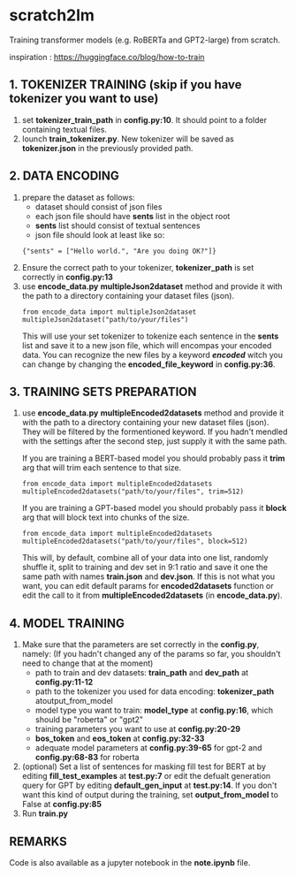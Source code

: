 # scratch2lm
Training transformer models (e.g. RoBERTa and GPT2-large) from scratch.

inspiration : https://huggingface.co/blog/how-to-train


## 1. TOKENIZER TRAINING (skip if you have tokenizer you want to use)
1. set **tokenizer_train_path** in **config.py:10**. It should point to a folder containing textual files.
2. lounch **train_tokenizer.py**. New tokenizer will be saved as **tokenizer.json** in the previously provided path.

## 2. DATA ENCODING
1. prepare the dataset as follows:
    - dataset should consist of json files
    - each json file should have **sents** list in the object root
    - **sents** list should consist of textual sentences
    - json file should look at least like so:
    ```
    {"sents" = ["Hello world.", "Are you doing OK?"]}
    ```
2. Ensure the correct path to your tokenizer, **tokenizer_path** is set correctly in **config.py:13**
3. use **encode_data.py** **multipleJson2dataset** method and provide it with the path to a directory containing your dataset files (json). 
    ```
    from encode_data import multipleJson2dataset
    multipleJson2dataset("path/to/your/files")
    ```
    This will use your set tokenizer to tokenize each sentence in the **sents** list and save it to a new json file, which will encompas your encoded data.
    You can recognize the new files by a keyword **_encoded_** witch you can change by changing the **encoded_file_keyword**  in **config.py:36**.
## 3. TRAINING SETS PREPARATION
1. use **encode_data.py** **multipleEncoded2datasets** method and provide it with the path to a directory containing your new dataset files (json). They will be filtered by the formentioned keyword. 
If you hadn't mendled with the settings after the second step, just supply it with the same path. 

    If you are training a BERT-based model you should probably pass it **trim** arg that will trim each sentence to that size.
    ```
    from encode_data import multipleEncoded2datasets
    multipleEncoded2datasets("path/to/your/files", trim=512)
    ```
    
    If you are training a GPT-based model you should probably pass it **block** arg that will block text into chunks of the size.
    ```
    from encode_data import multipleEncoded2datasets
    multipleEncoded2datasets("path/to/your/files", block=512)
    ```
    This will, by default, combine all of your data into one list, randomly shuffle it, split to training and dev set in 9:1 ratio and save it one the same path with names **train.json** and **dev.json**.
    If this is not what you want, you can edit default params for **encoded2datasets** function or edit the call to it from **multipleEncoded2datasets** (in **encode_data.py**).
## 4. MODEL TRAINING
1. Make sure that the parameters are set correctly in the **config.py**, namely: (If you hadn't changed any of the params so far, you shouldn't need to change that at the moment)
    - path to train and dev datasets: **train_path** and **dev_path** at **config.py:11-12**
    - path to the tokenizer you used for data encoding: **tokenizer_path** atoutput_from_model
    - model type you want to train: **model_type** at **config.py:16**, which should be "roberta" or "gpt2"
    - training parameters you want to use at **config.py:20-29**
    - **bos_token** and **eos_token** at **config.py:32-33**
    - adequate model parameters at **config.py:39-65** for gpt-2 and **config.py:68-83** for roberta
2. (optional) Set a list of sentences for masking fill test for BERT at by editing **fill_test_examples** at **test.py:7** or edit the defualt generation query for GPT by editing **default_gen_input** at **test.py:14**.
If you don't want this kind of output during the training, set **output_from_model** to False at **config.py:85**
3. Run **train.py**
    
## REMARKS

Code is also available as a jupyter notebook in the **note.ipynb** file.